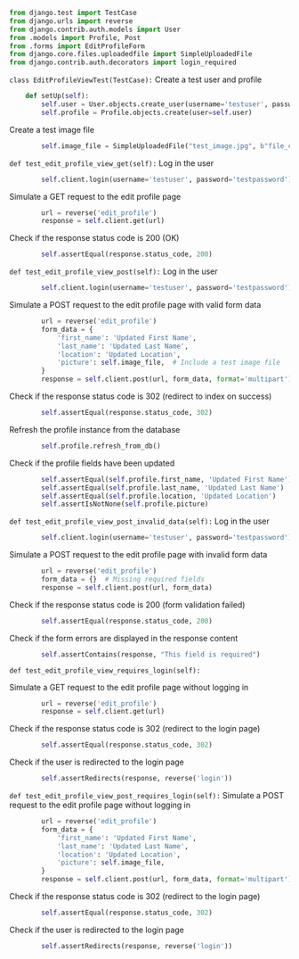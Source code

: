 ```python
from django.test import TestCase
from django.urls import reverse
from django.contrib.auth.models import User
from .models import Profile, Post
from .forms import EditProfileForm
from django.core.files.uploadedfile import SimpleUploadedFile
from django.contrib.auth.decorators import login_required
```


`class EditProfileViewTest(TestCase):`
Create a test user and profile
```python
    def setUp(self):
        self.user = User.objects.create_user(username='testuser', password='testpassword')
        self.profile = Profile.objects.create(user=self.user)
```
Create a test image file
```python
        self.image_file = SimpleUploadedFile("test_image.jpg", b"file_content", content_type="image/jpeg")
```
`def test_edit_profile_view_get(self):`
Log in the user
```python
        self.client.login(username='testuser', password='testpassword')
```
Simulate a GET request to the edit profile page
```python
        url = reverse('edit_profile')
        response = self.client.get(url)
```
Check if the response status code is 200 (OK)
```python
        self.assertEqual(response.status_code, 200)
```

`def test_edit_profile_view_post(self):`
Log in the user
```python
        self.client.login(username='testuser', password='testpassword')
```
Simulate a POST request to the edit profile page with valid form data
```python
        url = reverse('edit_profile')
        form_data = {
            'first_name': 'Updated First Name',
            'last_name': 'Updated Last Name',
            'location': 'Updated Location',
            'picture': self.image_file,  # Include a test image file
        }
        response = self.client.post(url, form_data, format='multipart')
```

Check if the response status code is 302 (redirect to index on success)
```python
        self.assertEqual(response.status_code, 302)
```

Refresh the profile instance from the database
```python
        self.profile.refresh_from_db()
```

Check if the profile fields have been updated
```python
        self.assertEqual(self.profile.first_name, 'Updated First Name')
        self.assertEqual(self.profile.last_name, 'Updated Last Name')
        self.assertEqual(self.profile.location, 'Updated Location')
        self.assertIsNotNone(self.profile.picture)
```

`def test_edit_profile_view_post_invalid_data(self):`
Log in the user
```python
        self.client.login(username='testuser', password='testpassword')
```
Simulate a POST request to the edit profile page with invalid form data
```python
        url = reverse('edit_profile')
        form_data = {}  # Missing required fields
        response = self.client.post(url, form_data)
```
Check if the response status code is 200 (form validation failed)
```python
        self.assertEqual(response.status_code, 200)
```
Check if the form errors are displayed in the response content
```python
        self.assertContains(response, "This field is required")
```

`def test_edit_profile_view_requires_login(self):`

Simulate a GET request to the edit profile page without logging in
```python
        url = reverse('edit_profile')
        response = self.client.get(url)
```

Check if the response status code is 302 (redirect to the login page)
```python
        self.assertEqual(response.status_code, 302)
```

Check if the user is redirected to the login page
```python
        self.assertRedirects(response, reverse('login'))
```

`def test_edit_profile_view_post_requires_login(self):`
Simulate a POST request to the edit profile page without logging in
```python
        url = reverse('edit_profile')
        form_data = {
            'first_name': 'Updated First Name',
            'last_name': 'Updated Last Name',
            'location': 'Updated Location',
            'picture': self.image_file,
        }
        response = self.client.post(url, form_data, format='multipart')
```

Check if the response status code is 302 (redirect to the login page)
```python
        self.assertEqual(response.status_code, 302)
```

Check if the user is redirected to the login page
```python
        self.assertRedirects(response, reverse('login'))
```
